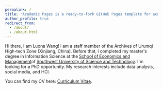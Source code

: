 ```yaml
---
permalink: /
title: "Academic Pages is a ready-to-fork GitHub Pages template for academic personal websites"
author_profile: true
redirect_from: 
  - /about/
  - /about.html
---
```








Hi there, I am Luona Wang! I am a staff member of the Archives of Urumqi High-tech Zone (Xinjiang, China). Before that, I completed my master's degree in Information Science at the [School of Economics and Management](https://em.swust.edu.cn/)of [Southwest University of Science and Technology](https://www.swust.edu.cn/). I'm looking for a PhD opportunity. My research interests include data analysis, social media, and HCI.

You can find my CV here: [Curriculum Vitae](../assets/Curriculum_Vitae.pdf).


